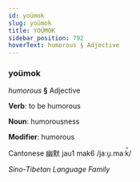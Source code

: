 ```yaml
---
id: yoümok
slug: yoümok
title: YOÜMOK
sidebar_position: 792
hoverText: humorous § Adjective
---
```


### yoümok

*humorous* **§** Adjective

**Verb**: to be humorous

**Noun**: humorousness

**Modifier**: humorous

Cantonese 幽默 jau1 mak6 /jaːu̯.maːk̚/

*Sino-Tibetan Language Family*